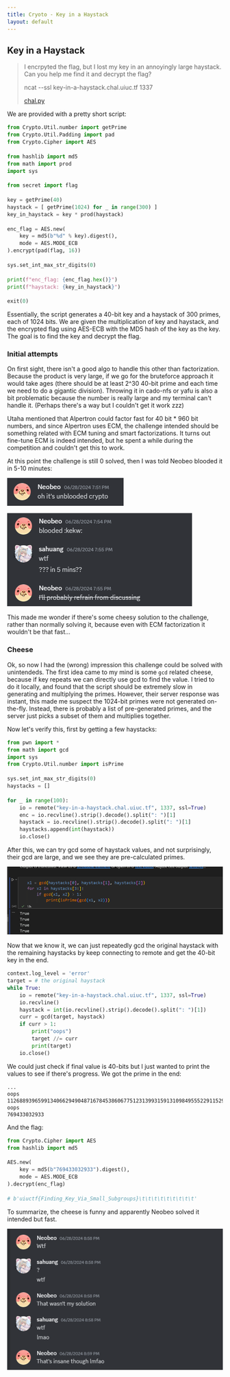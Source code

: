 ```yaml
---
title: Cryoto - Key in a Haystack
layout: default
---
```


## Key in a Haystack

> I encrpyted the flag, but I lost my key in an annoyingly large haystack. Can you help me find it and decrypt the flag?
>
> ncat --ssl key-in-a-haystack.chal.uiuc.tf 1337
> 
> [chal.py](./chal.py)

We are provided with a pretty short script:

```py
from Crypto.Util.number import getPrime
from Crypto.Util.Padding import pad
from Crypto.Cipher import AES

from hashlib import md5
from math import prod
import sys

from secret import flag

key = getPrime(40)
haystack = [ getPrime(1024) for _ in range(300) ]
key_in_haystack = key * prod(haystack)

enc_flag = AES.new(
	key = md5(b"%d" % key).digest(),
	mode = AES.MODE_ECB
).encrypt(pad(flag, 16))

sys.set_int_max_str_digits(0)

print(f"enc_flag: {enc_flag.hex()}")
print(f"haystack: {key_in_haystack}")

exit(0)
```

Essentially, the script generates a 40-bit key and a haystack of 300 primes, each of 1024 bits. We are given the multiplication of key and haystack, and the encrypted flag using AES-ECB with the MD5 hash of the key as the key. The goal is to find the key and decrypt the flag.

### Initial attempts

On first sight, there isn't a good algo to handle this other than factorization. Because the product is very large, if we go for the bruteforce approach it would take ages (there should be at least 2^30 40-bit prime and each time we need to do a gigantic division). Throwing it in cado-nfs or yafu is also a bit problematic because the number is really large and my terminal can't handle it. (Perhaps there's a way but I couldn't get it work zzz)

Utaha mentioned that Alpertron could factor fast for 40 bit * 960 bit numbers, and since Alpertron uses ECM, the challenge intended should be something related with ECM tuning and smart factorizations. It turns out fine-tune ECM is indeed intended, but he spent a while during the competition and couldn't get this to work.

At this point the challenge is still 0 solved, then I was told Neobeo blooded it in 5-10 minutes:

![Neobeo saw unblooded crypto](image.png)

![Neobeo blooded for Emu](image-1.png)

This made me wonder if there's some cheesy solution to the challenge, rather than normally solving it, because even with ECM factorization it wouldn't be that fast...

### Cheese

Ok, so now I had the (wrong) impression this challenge could be solved with unintendeds. The first idea came to my mind is some `gcd` related cheese, because if key repeats we can directly use gcd to find the value. I tried to do it locally, and found that the script should be extremely slow in generating and multiplying the primes. However, their server response was instant, this made me suspect the 1024-bit primes were not generated on-the-fly. Instead, there is probably a list of pre-generated primes, and the server just picks a subset of them and multiplies together.

Now let's verify this, first by getting a few haystacks:

```py
from pwn import *
from math import gcd
import sys
from Crypto.Util.number import isPrime

sys.set_int_max_str_digits(0)
haystacks = []

for _ in range(100):
    io = remote("key-in-a-haystack.chal.uiuc.tf", 1337, ssl=True)
    enc = io.recvline().strip().decode().split(": ")[1]
    haystack = io.recvline().strip().decode().split(": ")[1]
    haystacks.append(int(haystack))
    io.close()
```

After this, we can try gcd some of haystack values, and not surprisingly, their gcd are large, and we see they are pre-calculated primes.

![gcd multiple haystack is prime](image-2.png)

Now that we know it, we can just repeatedly gcd the original haystack with the remaining haystacks by keep connecting to remote and get the 40-bit key in the end.

```py
context.log_level = 'error'
target = # the original haystack
while True:
    io = remote("key-in-a-haystack.chal.uiuc.tf", 1337, ssl=True)
    io.recvline()
    haystack = int(io.recvline().strip().decode().split(": ")[1])
    curr = gcd(target, haystack)
    if curr > 1:
        print("oops")
        target //= curr
        print(target)
    io.close()
```

We could just check if final value is 40-bits but I just wanted to print the values to see if there's progress. We got the prime in the end:

```
...
oops
112688939659913406629490487167845386067751231399315913109849555229115292487855950959927027176650843915352473623487892707210009856646885955117602455611720842709305117773571460983279240682765546633507425483859031587490016626471928168564375982601715768031888038723968927176515979535143327347455189285294611760810392555698351
oops
769433032933
```

And the flag:

```py
from Crypto.Cipher import AES
from hashlib import md5

AES.new(
	key = md5(b"769433032933").digest(),
	mode = AES.MODE_ECB
).decrypt(enc_flag)

# b'uiuctf{Finding_Key_Via_Small_Subgroups}\t\t\t\t\t\t\t\t\t'
```

To summarize, the cheese is funny and apparently Neobeo solved it intended but fast.

![Neobeo solved intended](image-3.png)